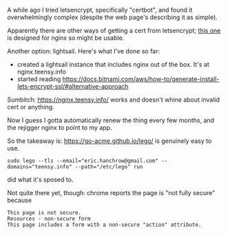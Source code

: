 A while ago I tried letsencrypt, specifically "certbot", and found it overwhelmingly complex (despite the web page's describing it as simple).

Apparently there are other ways of getting a cert from letsencrypt; [this one](https://github.com/kshcherban/acme-nginx) is designed for nginx so might be usable.

Another option: lightsail.  Here's what I've done so far:

- created a lightsail instance that includes nginx out of the box.  It's at nginx.teensy.info
- started reading https://docs.bitnami.com/aws/how-to/generate-install-lets-encrypt-ssl/#alternative-approach

Sumbitch: https://nginx.teensy.info/ works and doesn't whine about invalid cert or anything.

Now I guess I gotta automatically renew the thing every few months, and the rejigger nginx to point to my app.

So the takeaway is: https://go-acme.github.io/lego/ is genuinely easy to use.

    sudo lego --tls --email="eric.hanchrow@gmail.com" --domains="teensy.info" --path="/etc/lego" run

did what it's sposed to.

Not quite there yet, though: chrome reports the page is "not fully secure" because

    This page is not secure.
    Resources - non-secure form
    This page includes a form with a non-secure "action" attribute.
